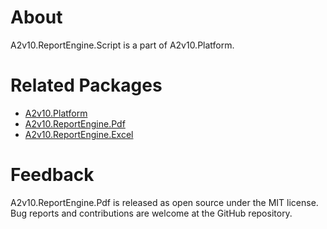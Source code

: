 ﻿# About

A2v10.ReportEngine.Script is a part of A2v10.Platform.



# Related Packages

* [A2v10.Platform](https://www.nuget.org/packages/A2v10.Platform)
* [A2v10.ReportEngine.Pdf](https://www.nuget.org/packages/A2v10.ReportEngine.Pdf)
* [A2v10.ReportEngine.Excel](https://www.nuget.org/packages/A2v10.ReportEngine.Excel)

# Feedback

A2v10.ReportEngine.Pdf is released as open source under the MIT license.
Bug reports and contributions are welcome at the GitHub repository.
